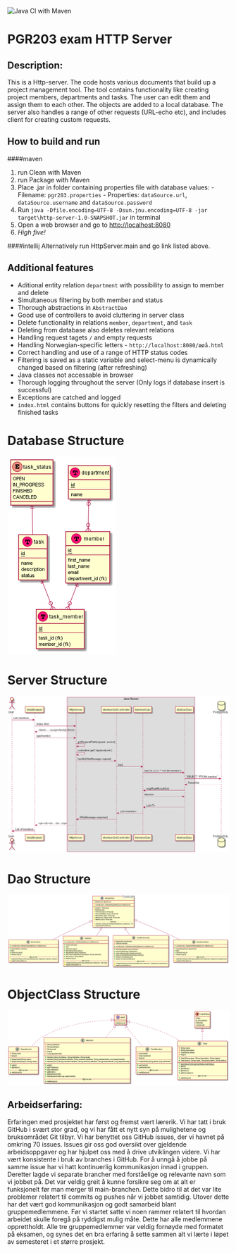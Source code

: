 ![Java CI with Maven](https://github.com/97krihop/pgr203eksamen/workflows/Java%20CI%20with%20Maven/badge.svg?branch=main)

# PGR203 exam HTTP Server 
## Description:
This is a Http-server. The code hosts various documents that build up a project management tool. The tool contains functionality like creating project members, departments and tasks. The user can edit them and assign them to each other. The objects are added to a local database. The server also handles a range of other requests (URL-echo etc), and includes client for creating custom requests.

## How to build and run

####maven
1. run Clean with Maven
2. run Package with Maven
3. Place .jar in folder containing properties file with database values:
    	- Filename: `pgr203.properties`
    	- Properties: `dataSource.url`, `dataSource.username` and `dataSource.password` 
4. Run `java -Dfile.encoding=UTF-8 -Dsun.jnu.encoding=UTF-8 -jar target\http-server-1.0-SNAPSHOT.jar` in terminal
5. Open a web browser and go to [http://localhost:8080](http://localhost:8080)
6. *High five!*

####intellij
Alternatively run HttpServer.main and go link listed above.

## Additional features
- Aditional entity relation `department` with possibility to assign to member and delete
- Simultaneous filtering by both member and status
- Thorough abstractions in `AbstractDao`
- Good use of controllers to avoid cluttering in server class
- Delete functionality in relations `member`, `department`, and `task`
- Deleting from database also deletes relevant relations
- Handling request tagets `/` and empty requests
- Handling Norwegian-specific letters - `http://localhost:8080/æøå.html`
- Correct handling and use of a range of HTTP status codes
- Filtering is saved as a static variable and select-menu is dynamically changed based on filtering (after refreshing) 
- Java classes not accessable in browser
- Thorough logging throughout the server (Only logs if database insert is successful)
- Exceptions are catched and logged
- `index.html` contains buttons for quickly resetting the filters and deleting finished tasks

Database Structure
==
![database Structure](docs/database_structure.png)

Server Structure
==
![Server Structure](docs/server_structure.png)

Dao Structure
==
![Dao Structure](docs/dao_structure.png)

ObjectClass Structure
==
![ObjectClass Structure](docs/member_structure.png)

## Arbeidserfaring:
Erfaringen med prosjektet har først og fremst vært lærerik. Vi har tatt i bruk GitHub i svært stor grad, og vi har fått et nytt syn på mulighetene og bruksområdet Git tilbyr. Vi har benyttet oss GitHub issues, der vi havnet på omkring 70 issues. Issues gir oss god oversikt over gjeldende arbeidsoppgaver og har hjulpet oss med å drive utviklingen videre. Vi har vært konsistente i bruk av branches i GitHub. For å unngå å jobbe på samme issue har vi hatt kontinuerlig kommunikasjon innad i gruppen. Deretter lagde vi separate brancher med forståelige og relevante navn som vi jobbet på. Det var veldig greit å kunne forsikre seg om at alt er funksjonelt før man merger til main-branchen. Dette bidro til at det var lite problemer relatert til commits og pushes når vi jobbet samtidig. Utover dette har det vært god kommunikasjon og godt samarbeid blant gruppemedlemmene. Før vi startet satte vi noen rammer relatert til hvordan arbeidet skulle foregå på ryddigst mulig måte. Dette har alle medlemmene opprettholdt. Alle tre gruppemedlemmer var veldig fornøyde med formatet på eksamen, og synes det en bra erfaring å sette sammen alt vi lærte i løpet av semesteret i et større prosjekt.
